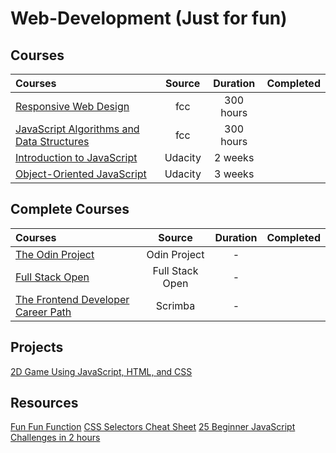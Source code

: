 # Web-Development (Just for fun)

## Courses 
Courses | Source | Duration | Completed
:-- | :--: | :--: | :--: 
[Responsive Web Design](https://www.freecodecamp.org/learn/2022/responsive-web-design/) | fcc | 300 hours | |
[JavaScript Algorithms and Data Structures](https://www.freecodecamp.org/learn/javascript-algorithms-and-data-structures/) | fcc | 300 hours | |
[Introduction to JavaScript](https://www.udacity.com/course/intro-to-javascript--ud803) | Udacity | 2 weeks | |
[Object-Oriented JavaScript](https://www.udacity.com/course/object-oriented-javascript--ud711) | Udacity | 3 weeks | |

## Complete Courses 
Courses | Source | Duration | Completed
:-- | :--: | :--: | :--: 
[The Odin Project](https://www.theodinproject.com/) | Odin Project | - | |
[Full Stack Open](https://fullstackopen.com/en/) | Full Stack Open | - | |
[The Frontend Developer Career Path](https://scrimba.com/learn/frontend) | Scrimba | - | |


## Projects 

[2D Game Using JavaScript, HTML, and CSS](https://www.freecodecamp.org/news/how-to-code-a-2d-game-using-javascript-html-and-css/)


## Resources 
[Fun Fun Function](https://www.youtube.com/c/funfunfunction/playlists)
[CSS Selectors Cheat Sheet](https://www.freecodecamp.org/news/css-selectors-cheat-sheet-for-beginners/)
[25 Beginner JavaScript Challenges in 2 hours](https://www.youtube.com/watch?v=sqRk0Ly66Ps)
